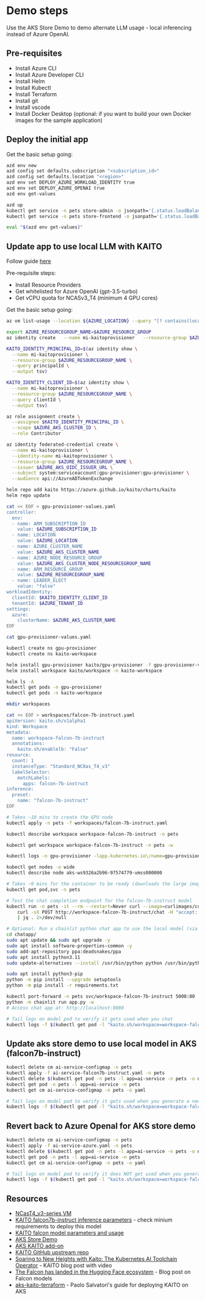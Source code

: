# Demo steps

Use the AKS Store Demo to demo alternate LLM usage - local inferencing instead of Azure OpenAI.

## Pre-requisites

* Install Azure CLI
* Install Azure Developer CLI
* Install Helm
* Install Kubectl
* Install Terraform
* Install git
* Install vscode
* Install Docker Desktop (optional: if you want to build your own Docker images for the sample application)

## Deploy the initial app

Get the basic setup going:

```sh
azd env new
azd config set defaults.subscription "<subscription_id>"
azd config set defaults.location "<region>"
azd env set DEPLOY_AZURE_WORKLOAD_IDENTITY true
azd env set DEPLOY_AZURE_OPENAI true
azd env get-values

azd up
kubectl get service -n pets store-admin -o jsonpath='{.status.loadBalancer.ingress[0].ip}'
kubectl get service -n pets store-frontend -o jsonpath='{.status.loadBalancer.ingress[0].ip}'

eval "$(azd env get-values)"
```

## Update app to use local LLM with KAITO

Follow guide [here](https://moaw.dev/workshop/?src=gh%3Apauldotyu%2Fmoaw%2Flearnlive%2Fworkshops%2Fopensource-models-on-aks-with-kaito%2F&step=0)

Pre-requisite steps:

* Install Resource Providers
* Get whitelisted for Azure OpenAI (gpt-3.5-turbo)
* Get vCPU quota for NCASv3_T4 (minimum 4 GPU cores)

Get the basic setup going:

```sh
az vm list-usage --location ${AZURE_LOCATION} --query "[? contains(localName, 'Standard NCASv3_T4')]" -o table

export AZURE_RESOURCEGROUP_NAME=$AZURE_RESOURCE_GROUP
az identity create   --name mi-kaitoprovisioner   --resource-group $AZURE_RESOURCEGROUP_NAME

KAITO_IDENTITY_PRINCIPAL_ID=$(az identity show \
  --name mi-kaitoprovisioner \
  --resource-group $AZURE_RESOURCEGROUP_NAME \
  --query principalId \
  --output tsv)

KAITO_IDENTITY_CLIENT_ID=$(az identity show \
  --name mi-kaitoprovisioner \
  --resource-group $AZURE_RESOURCEGROUP_NAME \
  --query clientId \
  --output tsv)

az role assignment create \
  --assignee $KAITO_IDENTITY_PRINCIPAL_ID \
  --scope $AZURE_AKS_CLUSTER_ID \
  --role Contributor

az identity federated-credential create \
  --name mi-kaitoprovisioner \
  --identity-name mi-kaitoprovisioner \
  --resource-group $AZURE_RESOURCEGROUP_NAME \
  --issuer $AZURE_AKS_OIDC_ISSUER_URL \
  --subject system:serviceaccount:gpu-provisioner:gpu-provisioner \
  --audience api://AzureADTokenExchange

helm repo add kaito https://azure.github.io/kaito/charts/kaito
helm repo update

cat << EOF > gpu-provisioner-values.yaml
controller:
  env:
  - name: ARM_SUBSCRIPTION_ID
    value: $AZURE_SUBSCRIPTION_ID
  - name: LOCATION
    value: $AZURE_LOCATION
  - name: AZURE_CLUSTER_NAME
    value: $AZURE_AKS_CLUSTER_NAME
  - name: AZURE_NODE_RESOURCE_GROUP
    value: $AZURE_AKS_CLUSTER_NODE_RESOURCEGROUP_NAME
  - name: ARM_RESOURCE_GROUP
    value: $AZURE_RESOURCEGROUP_NAME
  - name: LEADER_ELECT
    value: "false"
workloadIdentity:
  clientId: $KAITO_IDENTITY_CLIENT_ID
  tenantId: $AZURE_TENANT_ID
settings:
  azure:
    clusterName: $AZURE_AKS_CLUSTER_NAME
EOF

cat gpu-provisioner-values.yaml

kubectl create ns gpu-provisioner
kubectl create ns kaito-workspace

helm install gpu-provisioner kaito/gpu-provisioner -f gpu-provisioner-values.yaml -n gpu-provisioner
helm install workspace kaito/workspace -n kaito-workspace

helm ls -A
kubectl get pods -n gpu-provisioner
kubectl get pods -n kaito-workspace

mkdir workspaces

cat << EOF > workspaces/falcon-7b-instruct.yaml
apiVersion: kaito.sh/v1alpha1
kind: Workspace
metadata:
  name: workspace-falcon-7b-instruct
  annotations:
    kaito.sh/enablelb: "False"
resource:
  count: 1
  instanceType: "Standard_NC8as_T4_v3"
  labelSelector:
    matchLabels:
      apps: falcon-7b-instruct
inference:
  preset:
    name: "falcon-7b-instruct"
EOF

# Takes ~10 mins to create the GPU node
kubectl apply -n pets -f workspaces/falcon-7b-instruct.yaml

kubectl describe workspace workspace-falcon-7b-instruct -n pets

kubectl get workspace workspace-falcon-7b-instruct -n pets -w

kubectl logs -n gpu-provisioner -lapp.kubernetes.io\/name=gpu-provisioner -f

kubectl get nodes -o wide
kubectl describe node aks-ws9326a2b96-97574779-vmss000000

# Takes ~9 mins for the container to be ready (downloads the large image with the falcon-7b-instruct model)
kubectl get pod,svc -n pets

# Test the chat completion endpoint for the falcon-7b-instruct model
kubectl run -n pets -it --rm --restart=Never curl --image=curlimages/curl 2>/dev/null -- \
    curl -sX POST http://workspace-falcon-7b-instruct/chat -H "accept: application/json" -H "Content-Type: application/json" -d "{\"prompt\":\"What is a kubernetes?\"}" \
    | jq . 2>/dev/null

# Optional: Run a chainlit python chat app to use the local model (via port forwarding)
cd chatapp/
sudo apt update && sudo apt upgrade -y
sudo apt install software-properties-common -y
sudo add-apt-repository ppa:deadsnakes/ppa
sudo apt install python3.11
sudo update-alternatives --install /usr/bin/python python /usr/bin/python3.11 1

sudo apt install python3-pip
python -m pip install --upgrade setuptools
python -m pip install -r requirements.txt

kubectl port-forward -n pets svc/workspace-falcon-7b-instruct 5000:80
python -m chainlit run app.py -w
# Access chat app at: http://localhost:8080

# Tail logs on model pod to verify it gets used when you chat
kubectl logs -f $(kubectl get pod -l "kaito.sh/workspace=workspace-falcon-7b-instruct" -n pets -o name) -n pets
```

## Update aks store demo to use local model in AKS (falcon7b-instruct)

```sh
kubectl delete cm ai-service-configmap -n pets
kubectl apply -f ai-service-falcon7b-instruct.yaml -n pets
kubectl delete $(kubectl get pod -n pets -l app=ai-service -n pets -o name) -n pets
kubectl get pod -n pets -l app=ai-service -n pets
kubectl get cm ai-service-configmap -n pets -o yaml

# Tail logs on model pod to verify it gets used when you generate a new product name
kubectl logs -f $(kubectl get pod -l "kaito.sh/workspace=workspace-falcon-7b-instruct" -n pets -o name) -n pets
```

## Revert back to Azure OpenaI for AKS store demo

```sh
kubectl delete cm ai-service-configmap -n pets
kubectl apply -f ai-service-azure.yaml -n pets
kubectl delete $(kubectl get pod -n pets -l app=ai-service -n pets -o name) -n pets
kubectl get pod -n pets -l app=ai-service -n pets
kubectl get cm ai-service-configmap -n pets -o yaml

# Tail logs on model pod to verify it does NOT get used when you generate a new product name
kubectl logs -f $(kubectl get pod -l "kaito.sh/workspace=workspace-falcon-7b-instruct" -n pets -o name) -n pets
```

## Resources

* [NCasT4_v3-series VM](https://learn.microsoft.com/en-us/azure/virtual-machines/nct4-v3-series)
* [KAITO falcon7b-instruct inference parameters](https://github.com/Azure/kaito/blob/main/presets/models/falcon/model.go#L99) - check minium requirements to deploy this model
* [KAITO falcon model parameters and usage](https://github.com/Azure/kaito/tree/main/presets/models/falcon)
* [AKS Store Demo](https://github.com/Azure-Samples/aks-store-demo)
* [AKS KAITO add-on](https://learn.microsoft.com/en-us/azure/aks/ai-toolchain-operator)
* [KAITO GitHub upstream repo](https://github.com/Azure/kaito)
* [Soaring to New Heights with Kaito: The Kubernetes AI Toolchain Operator](https://paulyu.dev/article/soaring-with-kaito/) - KAITO blog post with video
* [The Falcon has landed in the Hugging Face ecosystem](https://huggingface.co/blog/falcon) - Blog post on Falcon models
* [aks-kaito-terraform](https://github.com/paolosalvatori/aks-kaito-terraform) - Paolo Salvatori's guide for deploying KAITO on AKS
